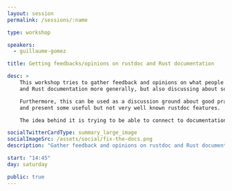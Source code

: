 ```yaml
---
layout: session
permalink: /sessions/:name

type: workshop

speakers:
  - guillaume-gomez

title: Getting feedbacks/opinions on rustdoc and Rust documentation

desc: >
    This workshop tries to gather feedback and opinions on what people would like to have changed/improved/added in rustdoc
    and Rust documentation more generally, but also discussing about some old (and "famous") issues to get some new insights.

    Furthermore, this can be used as a discussion ground about good practices when writing Rust documentation
    and present some useful but not very well known rustdoc features.

    The idea behind it is trying to be able to connect to documentation users as well as writers and try to hear their needs in person.

socialTwitterCardType: summary_large_image
socialImageSrc: /assets/social/fix-the-docs.png
description: "Gather feedback and opinions on rustdoc and Rust documentation in general"

start: "14:45"
day: saturday

public: true
---
```

